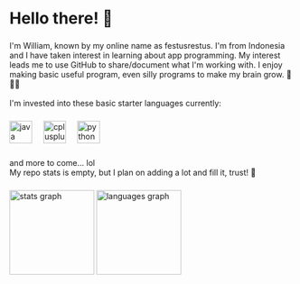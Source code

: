 <h1 align="left">Hello there! 🫠</h1>

###

<p align="left">I'm William, known by my online name as festusrestus. I'm from Indonesia and I have taken interest in learning about app programming. My interest leads me to use GitHub to share/document what I'm working with. I enjoy making basic useful program, even silly programs to make my brain grow. 🧠🥶😏<br><br>I'm invested into these basic starter languages currently:</p>

###

<div align="left">
  <img src="https://skillicons.dev/icons?i=java" height="40" alt="java logo"  />
  <img width="12" />
  <img src="https://cdn.jsdelivr.net/gh/devicons/devicon/icons/cplusplus/cplusplus-original.svg" height="40" alt="cplusplus logo"  />
  <img width="12" />
  <img src="https://cdn.jsdelivr.net/gh/devicons/devicon/icons/python/python-original.svg" height="40" alt="python logo"  />
</div>

###

<p align="left">and more to come... lol<br>My repo stats is empty, but I plan on adding a lot and fill it, trust! 🫡</p>

###

<div align="left">
  <img src="https://github-readme-stats.vercel.app/api?username=festusrestus&hide_title=false&hide_rank=false&show_icons=true&include_all_commits=true&count_private=true&disable_animations=false&theme=dracula&locale=en&hide_border=false&order=1" height="150" alt="stats graph"  />
  <img src="https://github-readme-stats.vercel.app/api/top-langs?username=festusrestus&locale=en&hide_title=false&layout=compact&card_width=320&langs_count=5&theme=dracula&hide_border=false&order=2" height="150" alt="languages graph"  />
</div>
